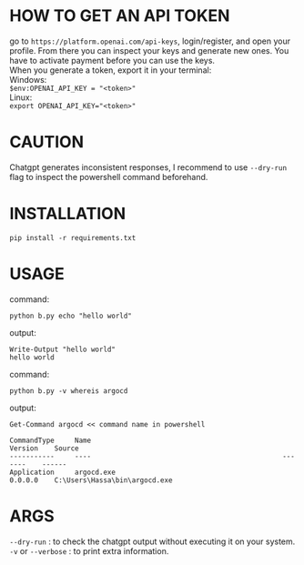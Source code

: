 # HOW TO GET AN API TOKEN

go to `https://platform.openai.com/api-keys`, login/register, and open your profile. From there you can inspect your keys and generate new ones. You have to activate payment before you can use the keys.<br>
When you generate a token, export it in your terminal:<br>
Windows:<br>
`$env:OPENAI_API_KEY = "<token>"`<br>
Linux:<br>
`export OPENAI_API_KEY="<token>"`

# CAUTION
Chatgpt generates inconsistent responses, I recommend to use `--dry-run` flag to inspect the powershell command beforehand.
# INSTALLATION
```
pip install -r requirements.txt
```
# USAGE
command:
```
python b.py echo "hello world"
```
output:
```
Write-Output "hello world"
hello world
```
command:
```
python b.py -v whereis argocd
```
output:
```
Get-Command argocd << command name in powershell

CommandType     Name                                               Version    Source
-----------     ----                                               -------    ------
Application     argocd.exe                                         0.0.0.0    C:\Users\Hassa\bin\argocd.exe
```
# ARGS

`--dry-run` : to check the chatgpt output without executing it on your system.<br>
`-v` or `--verbose` : to print extra information.
